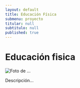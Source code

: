 ```yaml
---
layout: default
title: Educación Física
submenu: proyecto
titular: null
subtitulo: null
published: true
---
```


# Educación fisica

![Foto de ...](http://placeimg.com/720/300/nature)


Descripción...